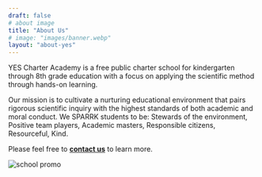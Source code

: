 ```yaml
---
draft: false
# about image
title: "About Us"
# image: "images/banner.webp"
layout: "about-yes"
---
```


YES Charter Academy is a free public charter school for kindergarten through 8th grade education with a focus on applying the scientific method  through hands-on learning.

Our mission is to cultivate a nurturing educational environment that pairs rigorous scientific inquiry with the highest standards of both academic and moral conduct. We SPARRK students to be: Stewards of the environment, Positive team players, Academic masters, Responsible citizens, Resourceful, Kind.

Please feel free to **[contact us](/contact)** to learn more.


<img src="/images/about/YES-Outreach-Postcards-Back-112021-1-scaled.jpg" alt="school promo" class="img-fluid">

<script type="application/ld+json">
  {
    "@context": "https://schema.org",
    "@type": "Organization",
    "url": "https://yescharteracademy.org",
    "sameAs": ["https://yescharteracademy.com", "https://www.yescharteracademy.org", "https://www.yescharteracademy.com"],
    "logo": "https://www.yescharteracademy.com/images/YESlogo500.webp",
    "name": "Yuba Environmental Science Charter Academy (YES Charter)",
    "description": "YES Charter Academy is a free public charter school for kindergarten through 10th grade education with a focus on applying the scientific method  through hands-on learning.",
    "address": {
      "@type": "PostalAddress",
      "streetAddress": "9841 Texas Hill Road",
      "addressLocality": "Oregon House",
      "addressCountry": "USA",
      "addressRegion": "California",
      "postalCode": "95962"
    },
    "contactPoint": {
      "@type": "ContactPoint",
      "email": "info@example.com",
      "telephone": "1-530-692-2210"
    }
  }
</script>
